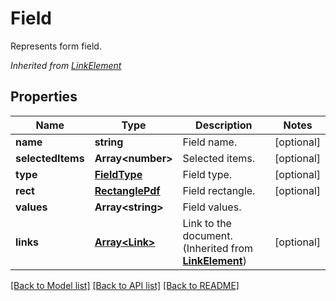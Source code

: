 # Field
Represents form field.

*Inherited from [LinkElement](LinkElement.md)*
## Properties
Name | Type | Description | Notes
------------ | ------------- | ------------- | -------------
**name** | **string** | Field name. | [optional]
**selectedItems** | **Array&lt;number&gt;** | Selected items. | [optional]
**type** | [**FieldType**](FieldType.md) | Field type. | [optional]
**rect** | [**RectanglePdf**](RectanglePdf.md) | Field rectangle. | [optional]
**values** | **Array&lt;string&gt;** | Field values. | 
**links** | [**Array&lt;Link&gt;**](Link.md) | Link to the document. (Inherited from **[LinkElement](LinkElement.md)**) | [optional]
[[Back to Model list]](../README.md#documentation-for-models) [[Back to API list]](../README.md#documentation-for-api-endpoints) [[Back to README]](../README.md)

